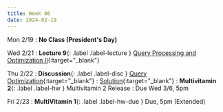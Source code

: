 ```yaml
---
title: Week 06
date: 2024-02-19
---
```


Mon 2/19
: **No Class (President's Day)** 
  
Wed 2/21
: **Lecture 9**{: .label .label-lecture } [Query Processing and Optimization II](https://docs.google.com/presentation/d/12caC9KxAm3KVuabjgZ2JlrJyeuqHxgvNN3amUS_cPhQ/edit#slide=id.g280911a5b6b_0_380){:target="\_blank"}


Thu 2/22
: **Discussion**{: .label .label-disc } [Query Optimization](https://drive.google.com/file/d/1SvSlfZ8t8xGmuUO9qTS9T7ZrwY_WBHjm/view?usp=sharing){:target="\_blank"}
	: [Solution](https://drive.google.com/file/d/1i4vu6ppVh23e42gJmZURA7g2X7zJncFS/view?usp=sharing){:target="_blank"}
: **Multivitamin 2**{: .label .label-hw } Multivitamin 2 Release
	: Due Wed 3/6, 5pm
  
Fri 2/23
: **MultiVitamin 1**{: .label .label-hw-due } Due, 5pm (Extended)



